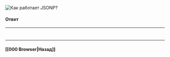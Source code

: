 ![Как работает `JSONP`?](https://youtu.be/trriSYNrHw4?t=178)


#### Ответ


___
#

___

#### [[000 Browser|Назад]]
